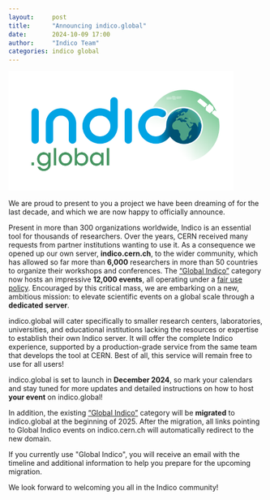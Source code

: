 ```yaml
---
layout:     post
title:      "Announcing indico.global"
date:       2024-10-09 17:00
author:     "Indico Team"
categories: indico global
---
```


![](/assets/2024-10-09-indico-global/logo.png)

We are proud to present to you a project we have been dreaming of for the last
decade, and which we are now happy to officially announce.

Present in more than 300 organizations worldwide, Indico is an essential tool
for thousands of researchers. Over the years, CERN received many requests from
partner institutions wanting to use it. As a consequence we opened up our own
server, **indico.cern.ch**, to the wider community, which has allowed so far
more than **6,000** researchers in more than 50 countries to organize their
workshops and conferences. The [“Global
Indico”](https://indico.cern.ch/category/5372/) category now hosts an impressive
**12,000 events**, all operating under a [fair use
policy](https://cern.service-now.com/service-portal?id=kb_article&n=KB0004606).
Encouraged by this critical mass, we are embarking on a new, ambitious mission:
to elevate scientific events on a global scale through a **dedicated server**.

indico.global will cater specifically to smaller research centers, laboratories,
universities, and educational institutions lacking the resources or expertise to
establish their own Indico server. It will offer the complete Indico experience,
supported by a production-grade service from the same team that develops the
tool at CERN. Best of all, this service will remain free to use for all users!

indico.global is set to launch in **December 2024**, so mark your calendars and
stay tuned for more updates and detailed instructions on how to host **your
event** on indico.global!

In addition, the existing [“Global
Indico”](https://indico.cern.ch/category/5372/) category will be **migrated** to
indico.global at the beginning of 2025. After the migration, all links pointing
to Global Indico events on indico.cern.ch will automatically redirect to the
new domain.

If you currently use "Global Indico", you will receive an email with the
timeline and additional information to help you prepare for the upcoming
migration.

We look forward to welcoming you all in the Indico community!
